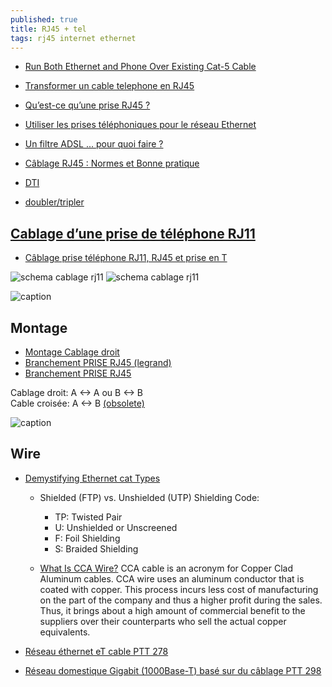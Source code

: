 ```yaml
---
published: true
title: RJ45 + tel
tags: rj45 internet ethernet
---
```

- [Run Both Ethernet and Phone Over Existing Cat-5 Cable](https://www.instructables.com/id/Hack-your-House-Run-both-ethernet-and-phone-over-/)
- [Transformer un cable telephone en RJ45](https://www.commentcamarche.net/forum/affich-30102955-transformer-un-cable-telephone-en-rj45)
- [Qu’est-ce qu’une prise RJ45 ?](https://www.f2elec.fr/quest-ce-quune-prise-rj45/)

- [Utiliser les prises téléphoniques pour le réseau Ethernet](http://www.felinewave.com/wordpress/2009/05/31/utiliser-les-prises-telephoniques-pour-le-reseau-ethernet/)

- [Un filtre ADSL ... pour quoi faire ?](https://www.busyspider.fr/Adsl-filtre-free-alice-box-degroupage-partiel-total-only-nd.php)

- [Câblage RJ45 : Normes et Bonne pratique](https://reseau-vdi.fr/cablage-rj45/)

- [DTI](https://reseau-vdi.fr/boitier-dti/)


- [doubler/tripler](https://reseau-vdi.fr/un-cayble-rj45-plusieurs-signaux-doubleurs-rj45-tripleurs-rj45/)

## [Cablage d’une prise de téléphone RJ11](https://www.f2elec.fr/cablage-dune-prise-de-telephone-rj11/)
- [Câblage prise téléphone RJ11, RJ45 et prise en T](http://gurau-audibert.hd.free.fr/josdblog/2012/06/cablage-prise-telephone-rj11/)

![schema cablage rj11](https://www.f2elec.fr/wp-content/uploads/2016/05/RJ11-2-150x150.png) ![schema cablage rj11](https://www.f2elec.fr/wp-content/uploads/2016/05/RJ11-22.png)

![caption](https://electricite-facile.fr/wp-content/uploads/2017/11/branchement-prise-telephone.jpg)

## Montage
- [Montage Cablage droit](https://www.youtube.com/watch?v=ys0F3GMaZfw)
- [Branchement PRISE RJ45 (legrand)](https://www.youtube.com/watch?v=KwvDADpueVI)
- [Branchement PRISE RJ45](https://www.youtube.com/watch?v=hmoVBbtGJ1U)

Cablage droit: A <-> A ou B <-> B  
Cable croisée: A <-> B  [(obsolete)](https://circuit-electrique.com/branchement-prise-rj45/)

![caption](https://4.bp.blogspot.com/-hOjwkonbyRY/Vrp-sD6iNSI/AAAAAAAAAaQ/XfJ-S6IjmqQ/s400/schema%2Bbranchement%2Bcablage%2Bprise%2Brj45%2Bdroit-min.jpg)

## Wire
- [Demystifying Ethernet cat Types](https://planetechusa.com/blog/ethernet-different-ethernet-categories-cat3-vs-cat5e-vs-cat6-vs-cat6a-vs-cat7-vs-cat8/)
    - Shielded (FTP) vs. Unshielded (UTP)
    Shielding Code:
        - TP: Twisted Pair
        - U: Unshielded or Unscreened
        - F: Foil Shielding
        - S: Braided Shielding
        
    - [What Is CCA Wire?](https://www.computercablestore.com/what-cca-wire-can-do-to-your-network)
CCA cable is an acronym for Copper Clad Aluminum cables. CCA wire uses an aluminum conductor that is coated with copper. This process incurs less cost of manufacturing on the part of the company and thus a higher profit during the sales. Thus, it brings about a high amount of commercial benefit to the suppliers over their counterparts who sell the actual copper equivalents.    

- [Réseau éthernet eT cable PTT 278](https://forum.nextinpact.com/topic/157052-reseau-r%C3%A9seau-%C3%A9thernet-et-cable-ptt-278/)
- [Réseau domestique Gigabit (1000Base-T) basé sur du câblage PTT 298](http://fr.speedking.eu/2015/10/reseau-domestique-gigabit-1000base-t-baser-sur-du-cablage-ptt-298/)
